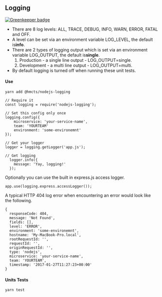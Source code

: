 ## Logging

[![Greenkeeper badge](https://badges.greenkeeper.io/hmcts/nodejs-logging.svg)](https://greenkeeper.io/)

* There are 8 log levels: ALL, TRACE, DEBUG, INFO, WARN, ERROR, FATAL and OFF.
* A level can be set via an environment variable LOG_LEVEL, the default is**info**.
* There are 2 types of logging output which is set via an environment variable LOG_OUTPUT, the default is**single**.
  1. Production - a single line output - LOG_OUTPUT=single.
  2. Development - a multi line output - LOG_OUTPUT=multi.
* By default logging is turned off when running these unit tests.

#### Use

```
yarn add @hmcts/nodejs-logging
```

```
// Require it
const logging = require('nodejs-logging');
```

```
// Set this config only once
logging.config({ 
    microservice: 'your-service-name', 
    team: 'YOURTEAM'
    environment: 'some-environemnt'
});
```

```
// Get your logger
logger = logging.getLogger('app.js');
```

```
// Get logging
  logger.info({
    message: 'Yay, logging!'
  });
```

Optionally you can use the built in express.js access logger.

```
app.use(logging.express.accessLogger());
```

A typical HTTP 404 log error when encountering an error would look like the following.
```
{
  responseCode: 404,
  message: 'Not Found',
  fields: [],
  level: 'ERROR',
  environment: 'some-environemnt',
  hostname: 'My-MacBook-Pro.local',
  rootRequestId: '',
  requestId: '',
  originRequestId: '',
  type: 'nodejs',
  microservice: 'your-service-name',
  team: 'YOURTEAM',
  timestamp: '2017-01-27T11:27:23+00:00'
}
```

#### Units Tests

```
yarn test
```

